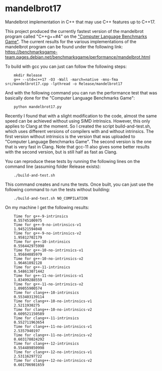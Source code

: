# mandelbrot17
Mandelbrot implementation in C++ that may use C++ features up to C++17.

This project produced the currently fastest version of the mandelbrot program called "C++g++#4" on the ["Computer Language Benchmarks Game"](https://benchmarksgame-team.pages.debian.net/benchmarksgame/).
The current results for the various implementations of the mandelbrot program can be found under the following link:
https://benchmarksgame-team.pages.debian.net/benchmarksgame/performance/mandelbrot.html

To build with gcc you can just can follow the following steps:
```
    mkdir Release
    g++ --std=c++17 -O3 -Wall -march=native -mno-fma src/mandelbrot17.cpp -lpthread -o Release/mandelbrot17
```
    
And with the following command you can run the performance test that was basically done for the "Computer Language Benchmarks Game":
```
    python mandelbrot17.py
```
    
Recently I found that with a slight modification to the code, almost the same speed can be achieved without using SIMD intrinsics.
However, this only applies to Clang at the moment. So I created the script build-and-test.sh, which uses different versions of compilers
with and without intrinsics. The first version without intrinsics is the version that was uploaded to "Computer Language Benchmarks Game".
The second version is the one that is very fast in Clang. Note that gcc-11 also gives some better results with the second version, but is
still half as fast as Clang.

You can reproduce these tests by running the following lines on the command line (assuming folder Release exists):
```
    ./build-and-test.sh
```
    
This command creates and runs the tests. Once built, you can just use the following command to run the tests without building:
```
    ./build-and-test.sh NO_COMPILATION
```

On my machine I get the following results:
```
    Time for g++-9-intrinsics
    0.55745100975
    Time for g++-9-no-intrinsics-v1
    1.94521594048
    Time for g++-9-no-intrinsics-v2
    1.95812702179
    Time for g++-10-intrinsics
    0.556442975998
    Time for g++-10-no-intrinsics-v1
    1.95684885979
    Time for g++-10-no-intrinsics-v2
    1.96461892128
    Time for g++-11-intrinsics
    0.548613071442
    Time for g++-11-no-intrinsics-v1
    1.83499288559
    Time for g++-11-no-intrinsics-v2
    1.09055900574
    Time for clang++-10-intrinsics
    0.553403139114
    Time for clang++-10-no-intrinsics-v1
    2.5211930275
    Time for clang++-10-no-intrinsics-v2
    0.609521150589
    Time for clang++-11-intrinsics
    0.552711963654
    Time for clang++-11-no-intrinsics-v1
    2.5357940197
    Time for clang++-11-no-intrinsics-v2
    0.603178024292
    Time for clang++-12-intrinsics
    0.554489850998
    Time for clang++-12-no-intrinsics-v1
    2.53116297722
    Time for clang++-12-no-intrinsics-v2
    0.601706981659
```
